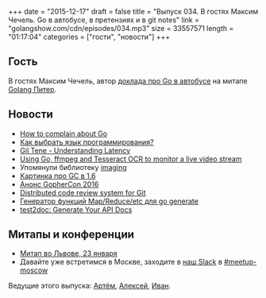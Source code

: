 +++
date = "2015-12-17"
draft = false
title = "Выпуск 034. В гостях Максим Чечель. Go в автобусе, в претензиях и в git notes"
link = "golangshow.com/cdn/episodes/034.mp3"
size = 33557571
length = "01:17:04"
categories = ["гости", "новости"]
+++

## Гость
В гостях Максим Чечель, автор [доклада про Go в автобусе](https://www.youtube.com/watch?v=xO77uboNBGc)
на митапе [Golang Питер](http://www.meetup.com/Golang-Peter/).

## Новости
- [How to complain about Go](https://medium.com/@divan/how-to-complain-about-go-349013e06d24)
- [Как выбрать язык программирования?](http://habrahabr.ru/company/mailru/blog/273341/)
- [Gil Tene - Understanding Latency](https://www.youtube.com/watch?v=9MKY4KypBzg)
- [Using Go, ffmpeg and Tesseract OCR to monitor a live video stream](http://engineering.skybettingandgaming.com/2015/09/14/monitoring-virtual-sports/)
- Упомянули библиотеку [imaging](https://github.com/disintegration/imaging)
- [Картинка про GC в 1.6](http://i.imgur.com/dcsm6kI.png)
- [Анонс GopherCon 2016](https://blog.gopheracademy.com/advent-2015/announcing-gophercon-2016/)
- [Distributed code review system for Git](https://github.com/google/git-appraise)
- [Генератор функций Map/Reduce/etc для go generate](https://github.com/kulshekhar/fungen)
- [test2doc: Generate Your API Docs](https://blog.gopheracademy.com/advent-2015/test2doc-generate-your-api-docs)

## Митапы и конференции
- [Митап во Львове, 23 января](http://www.meetup.com/Lviv-Golang-Group/events/227453083/)
- Давайте уже встретимся в Москве, заходите в [наш Slack](http://4gophers.ru/slack)
  в [#meetup-moscow](https://golang-ru.slack.com/messages/meetup-moscow/)

Ведущие этого выпуска: [Артём](https://twitter.com/miolini), [Алексей](https://twitter.com/paaleksey),
[Иван](https://twitter.com/idanyliuk).
